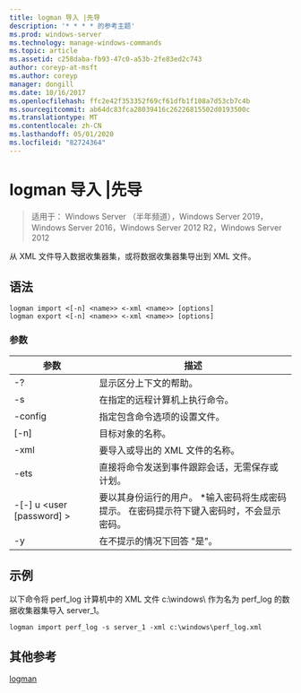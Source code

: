 ```yaml
---
title: logman 导入 |先导
description: '* * * * 的参考主题'
ms.prod: windows-server
ms.technology: manage-windows-commands
ms.topic: article
ms.assetid: c258daba-fb93-47c0-a53b-2fe83ed2c743
author: coreyp-at-msft
ms.author: coreyp
manager: dongill
ms.date: 10/16/2017
ms.openlocfilehash: ffc2e42f353352f69cf61dfb1f108a7d53cb7c4b
ms.sourcegitcommit: ab64dc83fca28039416c26226815502d0193500c
ms.translationtype: MT
ms.contentlocale: zh-CN
ms.lasthandoff: 05/01/2020
ms.locfileid: "82724364"
---
```

# <a name="logman-import--export"></a>logman 导入 |先导

> 适用于： Windows Server （半年频道），Windows Server 2019，Windows Server 2016，Windows Server 2012 R2，Windows Server 2012

从 XML 文件导入数据收集器集，或将数据收集器集导出到 XML 文件。  

## <a name="syntax"></a>语法  
```  
logman import <[-n] <name>> <-xml <name>> [options]  
logman export <[-n] <name>> <-xml <name>> [options]  
```  
### <a name="parameters"></a>参数  

|        参数        |                                                                        描述                                                                        |
|-------------------------|-----------------------------------------------------------------------------------------------------------------------------------------------------------|
|           -?            |                                                             显示区分上下文的帮助。                                                              |
|   -s<computer name>    |                                                   在指定的远程计算机上执行命令。                                                   |
|     -config <value>     |                                                  指定包含命令选项的设置文件。                                                  |
|       [-n]<name>       |                                                                目标对象的名称。                                                                 |
|       -xml<name>       |                                                         要导入或导出的 XML 文件的名称。                                                         |
|          -ets           |                                       直接将命令发送到事件跟踪会话，无需保存或计划。                                        |
| -[-] u <user [password] > | 要以其身份运行的用户。 \*输入密码将生成密码提示。 在密码提示符下键入密码时，不会显示密码。 |
|           -y            |                                                      在不提示的情况下回答 "是"。                                                       |

## <a name="examples"></a>示例  
以下命令将 perf_log 计算机中的 XML 文件 c:\windows\ 作为名为 perf_log 的数据收集器集导入 server_1。  
```  
logman import perf_log -s server_1 -xml c:\windows\perf_log.xml  
```  
## <a name="additional-references"></a>其他参考  
[logman](logman.md)  
